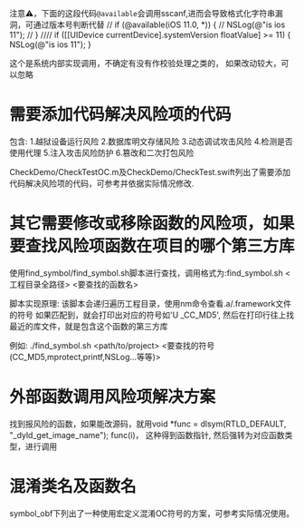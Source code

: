 注意⚠️，下面的这段代码`@available`会调用sscanf,进而会导致格式化字符串漏洞，可通过版本号判断代替
//    if (@available(iOS 11.0, *)) {
//        NSLog(@"is ios 11");
//    }
////
if ([[UIDevice currentDevice].systemVersion floatValue] >= 11) {
    NSLog(@"is ios 11");
}

这个是系统内部实现调用，不确定有没有作校验处理之类的， 如果改动较大，可以忽略

# 需要添加代码解决风险项的代码

包含:
1.越狱设备运行风险
2.数据库明文存储风险
3.动态调试攻击风险
4.检测是否使用代理
5.注入攻击风险防护
6.篡改和二次打包风险

CheckDemo/CheckTestOC.m及CheckDemo/CheckTest.swift列出了需要添加代码解决风险项的代码，可参考并依据实际情况修改.

# 其它需要修改或移除函数的风险项，如果要查找风险项函数在项目的哪个第三方库

使用find_symbol/find_symbol.sh脚本进行查找，调用格式为:find_symbol.sh <工程目录全路径> <要查找的函数名>

脚本实现原理:
该脚本会递归遍历工程目录，使用nm命令查看.a/.framework文件的符号
如果匹配到，就会打印出对应的符号如'U _CC_MD5', 然后在打印行往上找最近的库文件，就是包含这个函数的第三方库

例如:
./find_symbol.sh <path/to/project> <要查找的符号(CC_MD5,mprotect,printf,NSLog...等等)>

# 外部函数调用风险项解决方案

找到报风险的函数，如果能改源码，就用void *func = dlsym(RTLD_DEFAULT, "_dyld_get_image_name"); func(i)， 这种得到函数指针, 然后强转为对应函数类型，进行调用

# 混淆类名及函数名

symbol_obf下列出了一种使用宏定义混淆OC符号的方案，可参考实际情况使用。

